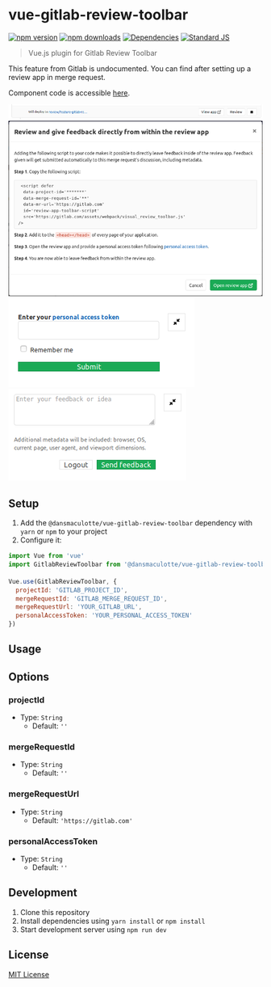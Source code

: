 # vue-gitlab-review-toolbar

[![npm version][npm-version-src]][npm-version-href]
[![npm downloads][npm-downloads-src]][npm-downloads-href]
[![Dependencies][david-dm-src]][david-dm-href]
[![Standard JS][standard-js-src]][standard-js-href]

> Vue.js plugin for Gitlab Review Toolbar

This feature from Gitlab is undocumented. You can find after setting up a review app in merge request.

Component code is accessible [here](https://gitlab.com/gitlab-org/gitlab-ce/blob/master/vendor/assets/javascripts/visual_review_toolbar.js).

![gitlab review button][gitlab-review-button-src]
![gitlab review modal][gitlab-review-modal-src]
![gitlab review personal access token][gitlab-review-personal-access-token-src]
![gitlab review send feedback][gitlab-review-send-feedback-src]

## Setup

1. Add the `@dansmaculotte/vue-gitlab-review-toolbar` dependency with `yarn` or `npm` to your project
2. Configure it:

```js
import Vue from 'vue'
import GitlabReviewToolbar from '@dansmaculotte/vue-gitlab-review-toolbar'

Vue.use(GitlabReviewToolbar, {
  projectId: 'GITLAB_PROJECT_ID',
  mergeRequestId: 'GITLAB_MERGE_REQUEST_ID',
  mergeRequestUrl: 'YOUR_GITLAB_URL',
  personalAccessToken: 'YOUR_PERSONAL_ACCESS_TOKEN'
})
```

## Usage

## Options

### projectId

- Type: `String`
  - Default: `''`

### mergeRequestId

- Type: `String`
  - Default: `''`

### mergeRequestUrl

- Type: `String`
  - Default: `'https://gitlab.com'`

### personalAccessToken

- Type: `String`
  - Default: `''`

## Development

1. Clone this repository
2. Install dependencies using `yarn install` or `npm install`
3. Start development server using `npm run dev`

## License

[MIT License](./LICENSE.md)

<!-- Badges -->
[npm-version-src]: https://img.shields.io/npm/dt/@dansmaculotte/vue-gitlab-review-toolbar.svg?style=flat-square
[npm-version-href]: https://npmjs.com/package/@dansmaculotte/vue-gitlab-review-toolbar

[npm-downloads-src]: https://img.shields.io/npm/v/@dansmaculotte/vue-gitlab-review-toolbar/latest.svg?style=flat-square
[npm-downloads-href]: https://npmjs.com/package/@dansmaculotte/vue-gitlab-review-toolbar

[david-dm-src]: https://david-dm.org/dansmaculotte/vue-gitlab-review-toolbar/status.svg?style=flat-square
[david-dm-href]: https://david-dm.org/dansmaculotte/vue-gitlab-review-toolbar

[standard-js-src]: https://img.shields.io/badge/code_style-standard-brightgreen.svg?style=flat-square
[standard-js-href]: https://standardjs.com

[gitlab-review-button-src]: ./images/review-button.png
[gitlab-review-modal-src]: ./images/review-modal.png
[gitlab-review-personal-access-token-src]: ./images/review-personal-access-token.png
[gitlab-review-send-feedback-src]: ./images/review-send-feedback.png
